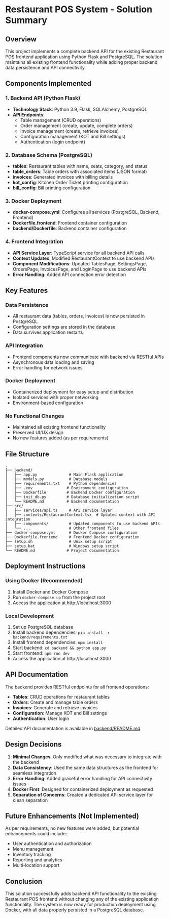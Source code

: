 # Restaurant POS System - Solution Summary

## Overview

This project implements a complete backend API for the existing Restaurant POS frontend application using Python Flask and PostgreSQL. The solution maintains all existing frontend functionality while adding proper backend data persistence and API connectivity.

## Components Implemented

### 1. Backend API (Python Flask)

- **Technology Stack**: Python 3.9, Flask, SQLAlchemy, PostgreSQL
- **API Endpoints**: 
  - Table management (CRUD operations)
  - Order management (create, update, complete orders)
  - Invoice management (create, retrieve invoices)
  - Configuration management (KOT and Bill settings)
  - Authentication (login endpoint)

### 2. Database Schema (PostgreSQL)

- **tables**: Restaurant tables with name, seats, category, and status
- **table_orders**: Table orders with associated items (JSON format)
- **invoices**: Generated invoices with billing details
- **kot_config**: Kitchen Order Ticket printing configuration
- **bill_config**: Bill printing configuration

### 3. Docker Deployment

- **docker-compose.yml**: Configures all services (PostgreSQL, Backend, Frontend)
- **Dockerfile.frontend**: Frontend container configuration
- **backend/Dockerfile**: Backend container configuration

### 4. Frontend Integration

- **API Service Layer**: TypeScript service for all backend API calls
- **Context Updates**: Modified RestaurantContext to use backend APIs
- **Component Modifications**: Updated TablesPage, SettingsPage, OrdersPage, InvoicesPage, and LoginPage to use backend APIs
- **Error Handling**: Added API connection error detection

## Key Features

### Data Persistence
- All restaurant data (tables, orders, invoices) is now persisted in PostgreSQL
- Configuration settings are stored in the database
- Data survives application restarts

### API Integration
- Frontend components now communicate with backend via RESTful APIs
- Asynchronous data loading and saving
- Error handling for network issues

### Docker Deployment
- Containerized deployment for easy setup and distribution
- Isolated services with proper networking
- Environment-based configuration

### No Functional Changes
- Maintained all existing frontend functionality
- Preserved UI/UX design
- No new features added (as per requirements)

## File Structure

```
.
├── backend/
│   ├── app.py              # Main Flask application
│   ├── models.py           # Database models
│   ├── requirements.txt    # Python dependencies
│   ├── .env               # Environment configuration
│   ├── Dockerfile         # Backend Docker configuration
│   ├── init_db.py         # Database initialization script
│   └── README.md          # Backend documentation
├── src/
│   ├── services/api.ts     # API service layer
│   ├── contexts/RestaurantContext.tsx  # Updated context with API integration
│   ├── components/         # Updated components to use backend APIs
│   └── ...                 # Other frontend files
├── docker-compose.yml      # Docker Compose configuration
├── Dockerfile.frontend     # Frontend Docker configuration
├── setup.sh                # Unix setup script
├── setup.bat               # Windows setup script
└── README.md              # Project documentation
```

## Deployment Instructions

### Using Docker (Recommended)
1. Install Docker and Docker Compose
2. Run `docker-compose up` from the project root
3. Access the application at http://localhost:3000

### Local Development
1. Set up PostgreSQL database
2. Install backend dependencies: `pip install -r backend/requirements.txt`
3. Install frontend dependencies: `npm install`
4. Start backend: `cd backend && python app.py`
5. Start frontend: `npm run dev`
6. Access the application at http://localhost:3000

## API Documentation

The backend provides RESTful endpoints for all frontend operations:

- **Tables**: CRUD operations for restaurant tables
- **Orders**: Create and manage table orders
- **Invoices**: Generate and retrieve invoices
- **Configuration**: Manage KOT and Bill settings
- **Authentication**: User login

Detailed API documentation is available in [backend/README.md](file:///C:/Users/pc/OneDrive/Desktop/POS%20Figma/New%20folder/POS_FINAL/backend/README.md).

## Design Decisions

1. **Minimal Changes**: Only modified what was necessary to integrate with the backend
2. **Data Consistency**: Used the same data structures as the frontend for seamless integration
3. **Error Handling**: Added graceful error handling for API connectivity issues
4. **Docker First**: Designed for containerized deployment as requested
5. **Separation of Concerns**: Created a dedicated API service layer for clean separation

## Future Enhancements (Not Implemented)

As per requirements, no new features were added, but potential enhancements could include:
- User authentication and authorization
- Menu management
- Inventory tracking
- Reporting and analytics
- Multi-location support

## Conclusion

This solution successfully adds backend API functionality to the existing Restaurant POS frontend without changing any of the existing application functionality. The system is now ready for production deployment using Docker, with all data properly persisted in a PostgreSQL database.